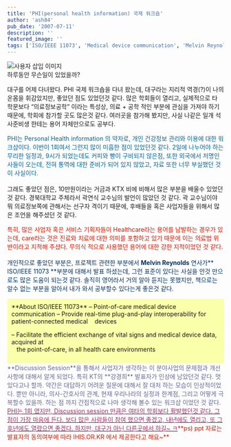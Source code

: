 ```yaml
---
title: 'PHI(personal health information) 국제 워크숍'
author: 'ash84'
pub_date: '2007-07-11'
description: ''
featured_image: ''
tags: ['ISO/IEEE 11073', 'Medical device communication', 'Melvin Reynolds', 'PHI국제 워크샵', '곽연식교수님', '의료정보학']
---
```



![사용자 삽입 이미지](http://ash84.net/wp-content/uploads/1/gl104.JPG)  
하루동안 무슨일이 있었을까?

대구를 어제 다녀왔다. PHI 국제 워크숍을 다녀 왔는데, 대구라는 지리적 역경(?)이 나의 온몸을 휘감았지만, 좋았던 점도 있었던것 같다. 많은 학회들이 열리고, 실제적으로 타 학문보다 “의료정보공학” 이라는 특성상, 의료 + 공학 적인 부분에 관심을 가져야 하기 때문에, 학회에 참가할 곳도 많은것 같다. 여러곳을 참가해 봤지만, 사실 나같은 일개 석사준비생 한테는 용어 자체만으로도 공부다.

<font color="#006699">PHI는 Personal Health information 의 약자로, 개인 건강정보 관리와 이용에 대한 워크샵이다. 이번이 1회여서 그런지 많이 미흡한 점이 있었던것 같다. 2일에 나누어야 하는 무리한 일정과, 9시가 되었는데도 커피와 빵이 구비되지 않은점, 또한 외국에서 저명인사들이 오는데, 전혀 통역에 대한 준비가 되어 있지 않았고, 자료 또한 너무 부실했던 것이 사실이다.   
</font>  
그래도 좋았던 점은, 10만원이라는 거금과 KTX 비에 비해서 많은 부분을 배울수 있었던 것 같다. 경북대학교 주체라서 곽연식 교수님의 발언이 많았던 것 같다. 곽 교수님이야 뭐 의료정보쪽에 관해서는 선구자 격이기 때문에, 후배들을 혹은 사업자들을 위해서 많은 조언을 해주셨던 것 같다.

<font color="#d41a01">특히, 많은 사업자 혹은 서비스 기획자들이 Healthcare라는 용어를 남발하는 경우가 있는데, care라는 것은 진료와 치료에 대한 의미를 포함하고 있기 때문에 이는 의료법 위반이라고 지적해 주셨다. 무의식 적으로 사용했던 용어에 대한 강한 지적이었던 것 같다.   
</font>  
<font color="#003366">개인적으로 좋았던 부분은, 프로젝트 관련한 부분에서 **Melvin Reynolds** 연사가** ISO/IEEE 11073 **부분에 대해서 발표 하셨는데, 그런 표준이 있다는 사실을 안것 만으로도 많은 도움이 되는것 같다. 솔직히 영어라서 거의 알아 듣지는 못했지만, 책으로는 알수 없는 부분을 알아서 내가 와서 공부할수 있다는게 좋은것 같다.</font>

  
<div style="PADDING-RIGHT: 10px; PADDING-LEFT: 10px; PADDING-BOTTOM: 10px; PADDING-TOP: 10px; BACKGROUND-COLOR: #faffa9">**About ISO/IEEE 11073**  
– Point-of-care medical device communication – Provide real-time plug-and-play interoperability for patient-connected medical   
   devices

– Facilitate the efficient exchange of vital signs and medical device data, acquired at   
   the point-of-care, in all health care environments

</div>  
<font color="#666699">**Discussion Session**을 통해서 사업자가 생각하는 이 분야사업의 문제점과 개선 사항에 대해서 알게 되었다. 특히 KT의 **강경희** 발표자가 인상에 남았던것 같다. 멋있다고나 할까. 약간은 대답하기 어려운 질문에 대해서 잘 대처 하는 모습이 인상적이었다. 뿐만 아니라, 의사-간호사의 관계, 현재 우리나라의 실정과 한계점, 그리고 어떻게 극복할수 있을까. 하는 점 까지 간접적으로 나마 생각해 볼수 있는 워크샵 이었던 것 같다.   
</font>  
<u><font color="#993366">PHI는 1회 였지만, Discussion session 만큼은 여타의 학회보다 활발했던것 같다. 그 점이 가장 마음에 든다. 보다 많은 사람들이 참여 했으면 좋겠고, 내년에도 열리고, 또 그 후년에도 열렸으면 좋겠다. 하지만, 대구가 아닌 다른곳에서 하길~ ㅋ</font></u><font color="#d41a01">**ps) ppt 자료는 발표자의 동의여부에 따라 IHIS.OR.KR 에서 제공한다고 해요~**</font>



